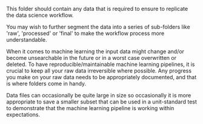 This folder should contain any data that is required to ensure to replicate the data science workflow. 

You may wish to further segment the data into a series of sub-folders like 'raw', 'processed' or 'final' to make the workflow process more understandable.

When it comes to machine learning the input data might change and/or become unsearchable in the future or in a worst case overwritten or deleted. 
To have reproducible/maintainable machine learning pipelines, it is crucial to keep all your raw data irreversible where possible.
Any progress you make on your raw data needs to be appropriately documented, and that is where folders come in handy. 

Data files can occasionally be quite large in size so occasionally it is more appropriate to save a smaller subset that can be used in a unit-standard test to demonstrate that the machine learning pipeline is working within expectations. 
